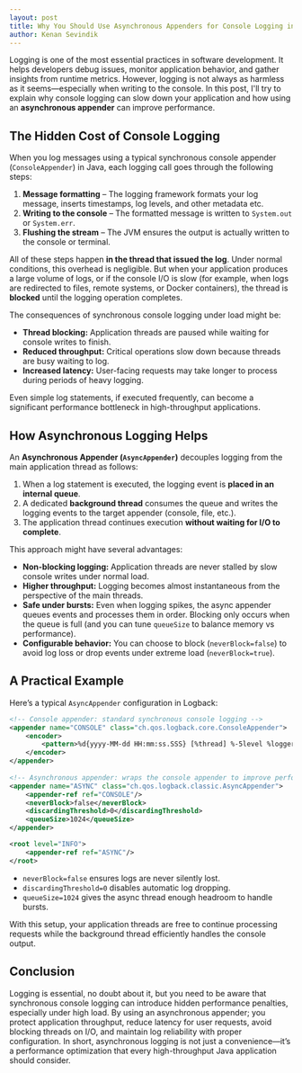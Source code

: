```yaml
---
layout: post
title: Why You Should Use Asynchronous Appenders for Console Logging in Java
author: Kenan Sevindik
---
```


Logging is one of the most essential practices in software development. It helps developers debug issues, monitor application 
behavior, and gather insights from runtime metrics. However, logging is not always as harmless as it seems—especially when 
writing to the console. In this post, I'll try to explain why console logging can slow down your application and how using 
an **asynchronous appender** can improve performance.

## The Hidden Cost of Console Logging

When you log messages using a typical synchronous console appender (`ConsoleAppender`) in Java, each logging call goes 
through the following steps:

1. **Message formatting** – The logging framework formats your log message, inserts timestamps, log levels, and other metadata etc.
2. **Writing to the console** – The formatted message is written to `System.out` or `System.err`.
3. **Flushing the stream** – The JVM ensures the output is actually written to the console or terminal.

All of these steps happen **in the thread that issued the log**. Under normal conditions, this overhead is negligible. 
But when your application produces a large volume of logs, or if the console I/O is slow (for example, when logs are 
redirected to files, remote systems, or Docker containers), the thread is **blocked** until the logging operation completes.

The consequences of synchronous console logging under load might be:

- **Thread blocking:** Application threads are paused while waiting for console writes to finish.
- **Reduced throughput:** Critical operations slow down because threads are busy waiting to log.
- **Increased latency:** User-facing requests may take longer to process during periods of heavy logging.

Even simple log statements, if executed frequently, can become a significant performance bottleneck in high-throughput 
applications.

## How Asynchronous Logging Helps

An **Asynchronous Appender (`AsyncAppender`)** decouples logging from the main application thread as follows:

1. When a log statement is executed, the logging event is **placed in an internal queue**.
2. A dedicated **background thread** consumes the queue and writes the logging events to the target appender (console, file, etc.).
3. The application thread continues execution **without waiting for I/O to complete**.

This approach might have several advantages:

- **Non-blocking logging:** Application threads are never stalled by slow console writes under normal load.
- **Higher throughput:** Logging becomes almost instantaneous from the perspective of the main threads.
- **Safe under bursts:** Even when logging spikes, the async appender queues events and processes them in order. 
  Blocking only occurs when the queue is full (and you can tune `queueSize` to balance memory vs performance).
- **Configurable behavior:** You can choose to block (`neverBlock=false`) to avoid log loss or drop events under extreme 
  load (`neverBlock=true`).

## A Practical Example

Here’s a typical `AsyncAppender` configuration in Logback:

```xml
<!-- Console appender: standard synchronous console logging -->
<appender name="CONSOLE" class="ch.qos.logback.core.ConsoleAppender">
    <encoder>
        <pattern>%d{yyyy-MM-dd HH:mm:ss.SSS} [%thread] %-5level %logger{36} - %msg%n</pattern>
    </encoder>
</appender>
        
<!-- Asynchronous appender: wraps the console appender to improve performance -->
<appender name="ASYNC" class="ch.qos.logback.classic.AsyncAppender">
    <appender-ref ref="CONSOLE"/>
    <neverBlock>false</neverBlock>
    <discardingThreshold>0</discardingThreshold>
    <queueSize>1024</queueSize>
</appender>

<root level="INFO">
    <appender-ref ref="ASYNC"/>
</root>
```

- `neverBlock=false` ensures logs are never silently lost.
- `discardingThreshold=0` disables automatic log dropping.
- `queueSize=1024` gives the async thread enough headroom to handle bursts.

With this setup, your application threads are free to continue processing requests while the background thread efficiently 
handles the console output.

## Conclusion

Logging is essential, no doubt about it, but you need to be aware that synchronous console logging can introduce hidden 
performance penalties, especially under high load. By using an asynchronous appender; you protect application throughput, 
reduce latency for user requests, avoid blocking threads on I/O, and maintain log reliability with proper configuration. 
In short, asynchronous logging is not just a convenience—it’s a performance optimization that every high-throughput Java 
application should consider.
